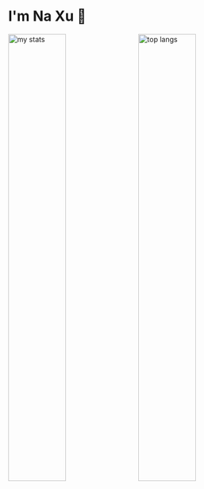 # I'm Na Xu 👋
<img alt="my stats" align="left" width="48%" src="https://github-readme-stats.vercel.app/api?username=Nani1345&hide=stars&hide_rank=true"/>
<img alt="top langs" align="right" width="48%" src="https://github-readme-stats.vercel.app/api/top-langs/?username=Nani1345&layout=compact"/>
